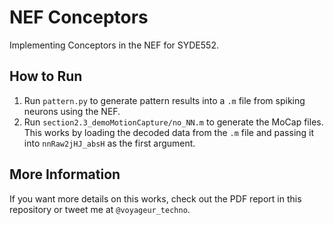 # NEF Conceptors
Implementing Conceptors in the NEF for SYDE552.

## How to Run
1. Run `pattern.py` to generate pattern results into a `.m` file from spiking neurons using the NEF.
2. Run `section2.3_demoMotionCapture/no_NN.m` to generate the MoCap files. This works by loading the decoded data from the `.m` file and passing it into `nnRaw2jHJ_absH` as the first argument.
    
## More Information
If you want more details on this works, check out the PDF report in this repository or tweet me at `@voyageur_techno`.
